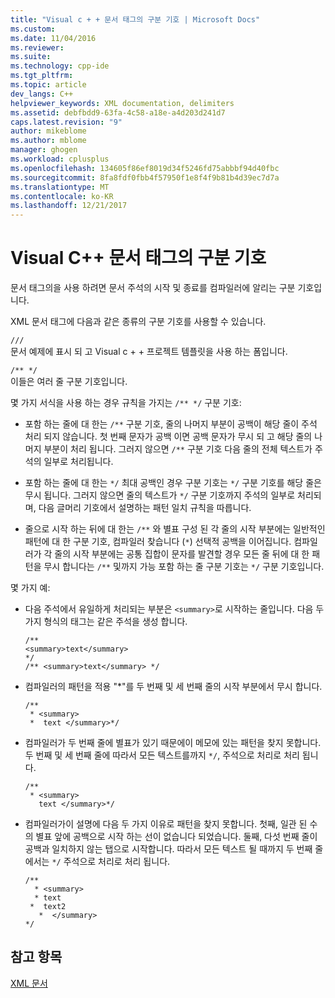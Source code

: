 ```yaml
---
title: "Visual c + + 문서 태그의 구분 기호 | Microsoft Docs"
ms.custom: 
ms.date: 11/04/2016
ms.reviewer: 
ms.suite: 
ms.technology: cpp-ide
ms.tgt_pltfrm: 
ms.topic: article
dev_langs: C++
helpviewer_keywords: XML documentation, delimiters
ms.assetid: debfbdd9-63fa-4c58-a18e-a4d203d241d7
caps.latest.revision: "9"
author: mikeblome
ms.author: mblome
manager: ghogen
ms.workload: cplusplus
ms.openlocfilehash: 134605f86ef8019d34f5246fd75abbbf94d40fbc
ms.sourcegitcommit: 8fa8fdf0fbb4f57950f1e8f4f9b81b4d39ec7d7a
ms.translationtype: MT
ms.contentlocale: ko-KR
ms.lasthandoff: 12/21/2017
---
```

# <a name="delimiters-for-visual-c-documentation-tags"></a>Visual C++ 문서 태그의 구분 기호
문서 태그의을 사용 하려면 문서 주석의 시작 및 종료를 컴파일러에 알리는 구분 기호입니다.  
  
 XML 문서 태그에 다음과 같은 종류의 구분 기호를 사용할 수 있습니다.  
  
 `///`  
 문서 예제에 표시 되 고 Visual c + + 프로젝트 템플릿을 사용 하는 폼입니다.  
  
 `/** */`  
 이들은 여러 줄 구분 기호입니다.  
  
 몇 가지 서식을 사용 하는 경우 규칙을 가지는 `/** */` 구분 기호:  
  
-   포함 하는 줄에 대 한는 `/**` 구분 기호, 줄의 나머지 부분이 공백이 해당 줄이 주석 처리 되지 않습니다. 첫 번째 문자가 공백 이면 공백 문자가 무시 되 고 해당 줄의 나머지 부분이 처리 됩니다. 그러지 않으면 `/**` 구분 기호 다음 줄의 전체 텍스트가 주석의 일부로 처리됩니다.  
  
-   포함 하는 줄에 대 한는 `*/` 최대 공백인 경우 구분 기호는 `*/` 구분 기호를 해당 줄은 무시 됩니다. 그러지 않으면 줄의 텍스트가 `*/` 구분 기호까지 주석의 일부로 처리되며, 다음 글머리 기호에서 설명하는 패턴 일치 규칙을 따릅니다.  
  
-   줄으로 시작 하는 뒤에 대 한는 `/**` 와 별표 구성 된 각 줄의 시작 부분에는 일반적인 패턴에 대 한 구분 기호, 컴파일러 찾습니다 (`*`) 선택적 공백을 이어집니다. 컴파일러가 각 줄의 시작 부분에는 공통 집합이 문자를 발견할 경우 모든 줄 뒤에 대 한 패턴을 무시 합니다는 `/**` 및까지 가능 포함 하는 줄 구분 기호는 `*/` 구분 기호입니다.  
  
 몇 가지 예:  
  
-   다음 주석에서 유일하게 처리되는 부분은 `<summary>`로 시작하는 줄입니다. 다음 두 가지 형식의 태그는 같은 주석을 생성 합니다.  
  
    ```  
    /**  
    <summary>text</summary>   
    */  
    /** <summary>text</summary> */  
    ```  
  
-   컴파일러의 패턴을 적용 "*"를 두 번째 및 세 번째 줄의 시작 부분에서 무시 합니다.  
  
    ```  
    /**  
     * <summary>  
     *  text </summary>*/  
    ```  
  
-   컴파일러가 두 번째 줄에 별표가 있기 때문에이 메모에 있는 패턴을 찾지 못합니다. 두 번째 및 세 번째 줄에 따라서 모든 텍스트를까지 `*/`, 주석으로 처리로 처리 됩니다.  
  
    ```  
    /**  
     * <summary>  
       text </summary>*/  
    ```  
  
-   컴파일러가이 설명에 다음 두 가지 이유로 패턴을 찾지 못합니다. 첫째, 일관 된 수의 별표 앞에 공백으로 시작 하는 선이 없습니다 되었습니다. 둘째, 다섯 번째 줄이 공백과 일치하지 않는 탭으로 시작합니다. 따라서 모든 텍스트 될 때까지 두 번째 줄에서는 `*/` 주석으로 처리로 처리 됩니다.  
  
    ```  
    /**  
      * <summary>  
      * text   
     *  text2  
       *  </summary>  
    */  
    ```  
  
## <a name="see-also"></a>참고 항목  
 [XML 문서](../ide/xml-documentation-visual-cpp.md)